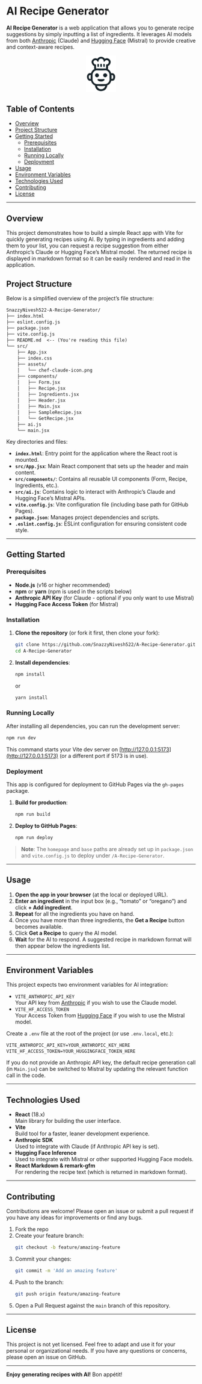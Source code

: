 # AI Recipe Generator

**AI Recipe Generator** is a web application that allows you to generate recipe suggestions by simply inputting a list of ingredients. It leverages AI models from both [Anthropic](https://www.anthropic.com/index/) (Claude) and [Hugging Face](https://huggingface.co/) (Mistral) to provide creative and context-aware recipes.

<p align="center">
  <img src="src/assets/chef-claude-icon.png" width="80" alt="Chef Claude Icon" />
</p>

## Table of Contents
- [Overview](#overview)
- [Project Structure](#project-structure)
- [Getting Started](#getting-started)
  - [Prerequisites](#prerequisites)
  - [Installation](#installation)
  - [Running Locally](#running-locally)
  - [Deployment](#deployment)
- [Usage](#usage)
- [Environment Variables](#environment-variables)
- [Technologies Used](#technologies-used)
- [Contributing](#contributing)
- [License](#license)

---

## Overview

This project demonstrates how to build a simple React app with Vite for quickly generating recipes using AI. By typing in ingredients and adding them to your list, you can request a recipe suggestion from either Anthropic’s Claude or Hugging Face’s Mistral model. The returned recipe is displayed in markdown format so it can be easily rendered and read in the application.

## Project Structure

Below is a simplified overview of the project’s file structure:

```
SnazzyNivesh522-A-Recipe-Generator/
├── index.html
├── eslint.config.js
├── package.json
├── vite.config.js
├── README.md  <-- (You're reading this file)
└── src/
    ├── App.jsx
    ├── index.css
    ├── assets/
    │   └── chef-claude-icon.png
    ├── components/
    │   ├── Form.jsx
    │   ├── Recipe.jsx
    │   ├── Ingredients.jsx
    │   ├── Header.jsx
    │   ├── Main.jsx
    │   ├── SampleRecipe.jsx
    │   └── GetRecipe.jsx
    ├── ai.js
    └── main.jsx
```

Key directories and files:

- **`index.html`**: Entry point for the application where the React root is mounted.
- **`src/App.jsx`**: Main React component that sets up the header and main content.
- **`src/components/`**: Contains all reusable UI components (Form, Recipe, Ingredients, etc.).
- **`src/ai.js`**: Contains logic to interact with Anthropic’s Claude and Hugging Face’s Mistral APIs.
- **`vite.config.js`**: Vite configuration file (including base path for GitHub Pages).
- **`package.json`**: Manages project dependencies and scripts.
- **`.eslint.config.js`**: ESLint configuration for ensuring consistent code style.

---

## Getting Started

### Prerequisites

- **Node.js** (v16 or higher recommended)
- **npm** or **yarn** (npm is used in the scripts below)
- **Anthropic API Key** (for Claude - optional if you only want to use Mistral)
- **Hugging Face Access Token** (for Mistral)

### Installation

1. **Clone the repository** (or fork it first, then clone your fork):

   ```bash
   git clone https://github.com/SnazzyNivesh522/A-Recipe-Generator.git
   cd A-Recipe-Generator
   ```

2. **Install dependencies**:

   ```bash
   npm install
   ```
   or
   ```bash
   yarn install
   ```

### Running Locally

After installing all dependencies, you can run the development server:

```bash
npm run dev
```

This command starts your Vite dev server on [http://127.0.0.1:5173](http://127.0.0.1:5173) (or a different port if 5173 is in use).

### Deployment

This app is configured for deployment to GitHub Pages via the `gh-pages` package.

1. **Build for production**:

   ```bash
   npm run build
   ```

2. **Deploy to GitHub Pages**:

   ```bash
   npm run deploy
   ```

> **Note**: The `homepage` and `base` paths are already set up in `package.json` and `vite.config.js` to deploy under `/A-Recipe-Generator`.

---

## Usage

1. **Open the app in your browser** (at the local or deployed URL).
2. **Enter an ingredient** in the input box (e.g., “tomato” or “oregano”) and click **+ Add ingredient**.
3. **Repeat** for all the ingredients you have on hand.
4. Once you have more than three ingredients, the **Get a Recipe** button becomes available.
5. Click **Get a Recipe** to query the AI model.  
6. **Wait** for the AI to respond. A suggested recipe in markdown format will then appear below the ingredients list.

---

## Environment Variables

This project expects two environment variables for AI integration:

- `VITE_ANTHROPIC_API_KEY`  
  Your API key from [Anthropic](https://www.anthropic.com/index/) if you wish to use the Claude model.
- `VITE_HF_ACCESS_TOKEN`  
  Your Access Token from [Hugging Face](https://huggingface.co/docs/hub/security-tokens) if you wish to use the Mistral model.

Create a `.env` file at the root of the project (or use `.env.local`, etc.):

```
VITE_ANTHROPIC_API_KEY=YOUR_ANTHROPIC_KEY_HERE
VITE_HF_ACCESS_TOKEN=YOUR_HUGGINGFACE_TOKEN_HERE
```

If you do not provide an Anthropic API key, the default recipe generation call (in `Main.jsx`) can be switched to Mistral by updating the relevant function call in the code.

---

## Technologies Used

- **React** (18.x)  
  Main library for building the user interface.
- **Vite**  
  Build tool for a faster, leaner development experience.
- **Anthropic SDK**  
  Used to integrate with Claude (if Anthropic API key is set).
- **Hugging Face Inference**  
  Used to integrate with Mistral or other supported Hugging Face models.
- **React Markdown & remark-gfm**  
  For rendering the recipe text (which is returned in markdown format).

---

## Contributing

Contributions are welcome! Please open an issue or submit a pull request if you have any ideas for improvements or find any bugs.

1. Fork the repo
2. Create your feature branch:
   ```bash
   git checkout -b feature/amazing-feature
   ```
3. Commit your changes:
   ```bash
   git commit -m 'Add an amazing feature'
   ```
4. Push to the branch:
   ```bash
   git push origin feature/amazing-feature
   ```
5. Open a Pull Request against the `main` branch of this repository.

---

## License

This project is not yet licensed. Feel free to adapt and use it for your personal or organizational needs. If you have any questions or concerns, please open an issue on GitHub.

---

**Enjoy generating recipes with AI!** Bon appétit!